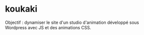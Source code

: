 # koukaki
Objectif : dynamiser le site d'un studio d'animation développé sous Wordpress avec JS et des animations CSS.
